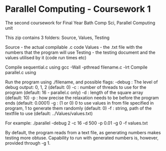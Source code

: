 # Parallel Computing - Coursework 1
The second coursework for Final Year Bath Comp Sci, Parallel Computing unit

This zip contains 3 folders:
Source, Values, Testing

Source - the actual compilable .c code
Values - the .txt file with the numbers that the program will use
Testing - the testing document and the values utilised by it (code run times etc)


Compile sequential.c using gcc -Wall -pthread filename.c -lrt
Compile parallel.c using 

Run the program using ./filename, and possible flags:
-debug : The level of debug output: 0, 1, 2 (default: 0)
-c : number of threads to use for the program (default: 16 - parallel.c only)
-d : length of the square array (default: 10)
-p : how precise the relaxation needs to be before the program ends (default: 0.0001)
-g : (1 or 0) 0 to use values in from file specified in program, 1 to generate them randomly (default: 0)
-f : string, path of the textfile to use (default: ../Values/values.txt)

For example: ./parallel -debug 2 -c 16 -d 500 -p 0.01 -g 0 -f values.txt

By default, the program reads from a text file, as generating numbers makes testing more obtuse. 
Capability to run with generated numbers is, however, provided through -g 1.